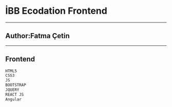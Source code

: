 # İBB  Ecodation Frontend
---------
## Author:Fatma Çetin

---------
## Frontend
```sh
HTML5
CSS3
JS
BOOTSTRAP
JQUERY
REACT JS
Angular
```
